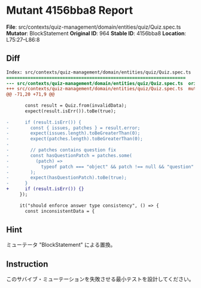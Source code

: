# Mutant 4156bba8 Report

**File**: src/contexts/quiz-management/domain/entities/quiz/Quiz.spec.ts
**Mutator**: BlockStatement
**Original ID**: 964
**Stable ID**: 4156bba8
**Location**: L75:27–L86:8

## Diff

```diff
Index: src/contexts/quiz-management/domain/entities/quiz/Quiz.spec.ts
===================================================================
--- src/contexts/quiz-management/domain/entities/quiz/Quiz.spec.ts	original
+++ src/contexts/quiz-management/domain/entities/quiz/Quiz.spec.ts	mutated #964
@@ -71,20 +71,9 @@
 
       const result = Quiz.from(invalidData);
       expect(result.isErr()).toBe(true);
 
-      if (result.isErr()) {
-        const { issues, patches } = result.error;
-        expect(issues.length).toBeGreaterThan(0);
-        expect(patches.length).toBeGreaterThan(0);
-
-        // patches contains question fix
-        const hasQuestionPatch = patches.some(
-          (patch) =>
-            typeof patch === "object" && patch !== null && "question" in patch,
-        );
-        expect(hasQuestionPatch).toBe(true);
-      }
+      if (result.isErr()) {}
     });
 
     it("should enforce answer type consistency", () => {
       const inconsistentData = {
```

## Hint

ミューテータ "BlockStatement" による置換。

## Instruction

このサバイブ・ミューテーションを失敗させる最小テストを設計してください。
